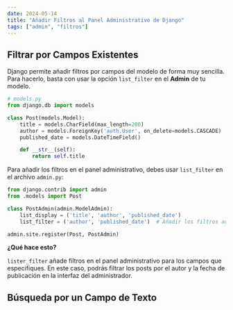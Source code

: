```yaml
---
date: 2024-05-14
title: "Añadir Filtros al Panel Administrativo de Django"
tags: ["admin", "filtros"]
---
```


## **Filtrar por Campos Existentes**

Django permite añadir filtros por campos del modelo de forma muy sencilla. Para hacerlo, basta con usar la opción `list_filter` en el **Admin** de tu modelo.

<!-- more -->


```py
# models.py
from django.db import models

class Post(models.Model):
    title = models.CharField(max_length=200)
    author = models.ForeignKey('auth.User', on_delete=models.CASCADE)
    published_date = models.DateTimeField()

    def __str__(self):
        return self.title
```

Para añadir los filtros en el panel administrativo, debes usar `list_filter` en el archivo `admin.py`:

```py title="admin.py"
from django.contrib import admin
from .models import Post

class PostAdmin(admin.ModelAdmin):
    list_display = ('title', 'author', 'published_date')
    list_filter = ('author', 'published_date')  # Añadir los filtros aquí

admin.site.register(Post, PostAdmin)
```

**¿Qué hace esto?**

`lister_filter` añade filtros en el panel administrativo para los campos que especifiques. En este caso, podrás filtrar los posts por el autor y la fecha de publicación en la interfaz del administrador.


## **Búsqueda por un Campo de Texto**

